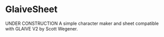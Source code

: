 # GlaiveSheet
UNDER CONSTRUCTION
A simple character maker and sheet compatible with GLAIVE V2 by Scott Wegener.